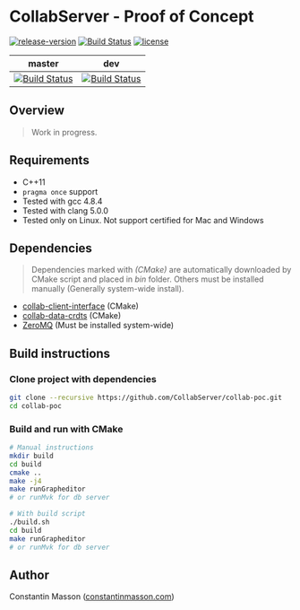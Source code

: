 # CollabServer - Proof of Concept

[![release-version](https://img.shields.io/badge/release-no--release-red.svg)]()
[![Build Status](https://travis-ci.org/CollabServer/collab-example-poc.svg?branch=master)](https://travis-ci.org/CollabServer/collab-example-poc)
[![license](https://img.shields.io/badge/license-LGPLv3.0-blue.svg)](https://github.com/CollabServer/collab-example-poc/blob/dev/LICENSE.txt)

| master | dev |
| :-----: | :----: |
| [![Build Status](https://travis-ci.org/CollabServer/collab-example-poc.svg?branch=master)](https://travis-ci.org/CollabServer/collab-example-poc) | [![Build Status](https://travis-ci.org/CollabServer/collab-example-poc.svg?branch=dev)](https://travis-ci.org/CollabServer/collab-example-poc) |


## Overview
> Work in progress.


## Requirements
- C++11
- `pragma once` support
- Tested with gcc 4.8.4
- Tested with clang 5.0.0
- Tested only on Linux. Not support certified for Mac and Windows


## Dependencies
> Dependencies marked with *(CMake)* are automatically downloaded by CMake
> script and placed in *bin* folder.
> Others must be installed manually (Generally system-wide install).
- [collab-client-interface](https://github.com/CollabServer/collab-client-interface.git) (CMake)
- [collab-data-crdts](https://github.com/CollabServer/collab-data-crdts.git) (CMake)
- [ZeroMQ](http://zeromq.org/) (Must be installed system-wide)


## Build instructions

### Clone project with dependencies
```bash
git clone --recursive https://github.com/CollabServer/collab-poc.git
cd collab-poc
```

### Build and run with CMake
```bash
# Manual instructions
mkdir build
cd build
cmake ..
make -j4
make runGrapheditor
# or runMvk for db server

# With build script
./build.sh
cd build
make runGrapheditor
# or runMvk for db server
```


## Author
Constantin Masson ([constantinmasson.com](http://constantinmasson.com/))
